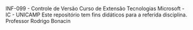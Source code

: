 INF-099 - Controle de Versão 
Curso de Extensão Tecnologias Microsoft - IC - UNICAMP
Este repositório tem fins didáticos para a referida disciplina.
Professor Rodrigo Bonacin
